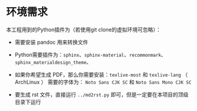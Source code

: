 # 环境需求

本工程用到的Python插件为（若使用git clone的虚拟环境可忽略）：

- 需要安装 pandoc 用来转换文件

- Python需要插件为：`sphinx`、`sphinx-material`、`recommonmark`、`sphinx_materialdesign_theme`、

- 如果你希望生成 PDF，那么你需要安装：`texlive-most`  和 `texlive-lang` （  ArchLinux ）
  需要的字体为： `Noto Sans CJK SC` 和 `Noto Sans Mono CJK SC`

- 要生成 rst 文件，直接运行 `../md2rst.py` 即可，但是一定要在本项目的顶级目录下运行

